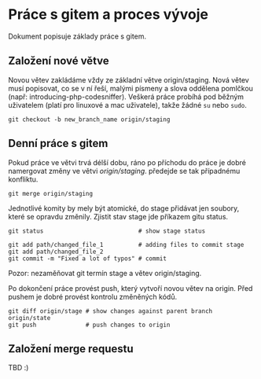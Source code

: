 # Práce s gitem a proces vývoje

Dokument popisuje základy práce s gitem. 

## Založení nové větve

Novou větev zakládáme vždy ze základní větve origin/staging.
Nová větev musí popisovat, co se v ní řeší, malými písmeny a slova oddělena pomlčkou (např: introducing-php-codesniffer).
Veškerá práce probíhá pod běžným uživatelem (platí pro linuxové a mac uživatele), takže žádné `su` nebo `sudo`.

~~~
git checkout -b new_branch_name origin/staging
~~~

## Denní práce s gitem

Pokud práce ve větvi trvá délší dobu, ráno po příchodu do práce je dobré namergovat změny ve větvi *origin/staging*. předejde se tak případnému konfliktu.

~~~
git merge origin/staging
~~~

Jednotlivé komity by mely být atomické, do stage přidávat jen soubory, které se opravdu změnily. Zjistit stav stage jde příkazem gitu status.

~~~
git status                           # show stage status

git add path/changed_file_1          # adding files to commit stage
git add path/changed_file_2
git commit -m "Fixed a lot of typos" # commit 
~~~

Pozor: nezaměňovat git termín stage a větev origin/staging.

Po dokončení práce provést push, který vytvoří novou větev na origin. Před pushem je dobré provést kontrolu změněných kódů.

~~~
git diff origin/stage # show changes against parent branch origin/state
git push              # push changes to origin
~~~

## Založení merge requestu

TBD :)
